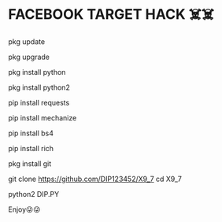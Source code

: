 # FACEBOOK TARGET HACK ☠️☠️ 

pkg update

pkg upgrade

pkg install python

pkg install python2

pip install requests

pip install mechanize

pip install bs4

pip install rich

pkg install git

git clone https://github.com/DIP123452/X9_7
cd X9_7

python2 DIP.PY
 

Enjoy😜😜
